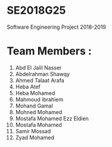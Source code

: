 # SE2018G25
Software Engineering Project 2018-2019
# Team Members : 
1) Abd El Jalil Nasser
2) Abdelrahman Shawqy
3) Ahmed Talaat Arafa
4) Heba Atef
5) Heba Mohamed
6) Mahmoud ibrahiem
7) Mohand Gamal 
8) Mohned Mohamed
9) Mostafa Mohamed Ezz Eldien
10) Mostafa Mohamed
11) Samir Mossad
12) Zyad Mohamed
